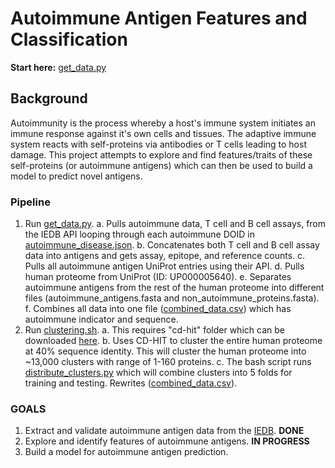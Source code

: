 # Autoimmune Antigen Features and Classification

**Start here:** [get_data.py](get_data.py)


## Background

Autoimmunity is the process whereby a host's immune system initiates 
an immune response against it's own cells and tissues. The adaptive
immune system reacts with self-proteins via antibodies or T cells 
leading to host damage. This project attempts to explore and find
features/traits of these self-proteins (or autoimmune antigens) which
can then be used to build a model to predict novel antigens.

### Pipeline
1. Run [get_data.py](get_data.py).
    a. Pulls autoimmune data, T cell and B cell assays, from the IEDB API looping through each autoimmune DOID in [autoimmune_disease.json](autoimmune_disease.json).
    b. Concatenates both T cell and B cell assay data into antigens and gets assay, epitope, and reference counts.
    c. Pulls all autoimmune antigen UniProt entries using their API.
    d. Pulls human proteome from UniProt (ID: UP000005640).
    e. Separates autoimmune antigens from the rest of the human proteome into different files (autoimmune_antigens.fasta and non_autoimmune_proteins.fasta).
    f. Combines all data into one file ([combined_data.csv](combined_data.csv)) which has autoimmune indicator and sequence.
2. Run [clustering.sh](clustering.sh).
    a. This requires "cd-hit" folder which can be downloaded [here](https://github.com/weizhongli/cdhit/releases).
    b. Uses CD-HIT to cluster the entire human proteome at 40% sequence identity. This will cluster the human proteome into ~13,000 clusters with range of 1-160 proteins.
    c. The bash script runs [distribute_clusters.py](distribute_clusters.py) which will combine clusters into 5 folds for training and testing. Rewrites ([combined_data.csv](combined_data.csv)).


### GOALS
1. Extract and validate autoimmune antigen data from the [IEDB](https://www.iedb.org/). **DONE**
2. Explore and identify features of autoimmune antigens. **IN PROGRESS**
3. Build a model for autoimmune antigen prediction.
